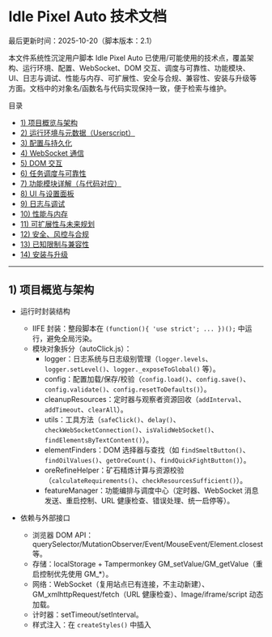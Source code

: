 # Idle Pixel Auto 技术文档

最后更新时间：2025-10-20（脚本版本：2.1）

本文件系统性沉淀用户脚本 Idle Pixel Auto 已使用/可能使用的技术点，覆盖架构、运行环境、配置、WebSocket、DOM 交互、调度与可靠性、功能模块、UI、日志与调试、性能与内存、可扩展性、安全与合规、兼容性、安装与升级等方面。文档中的对象名/函数名与代码实现保持一致，便于检索与维护。

目录
- [1) 项目概览与架构](#1-项目概览与架构)
- [2) 运行环境与元数据（Userscript）](#2-运行环境与元数据userscript)
- [3) 配置与持久化](#3-配置与持久化)
- [4) WebSocket 通信](#4-websocket-通信)
- [5) DOM 交互](#5-dom-交互)
- [6) 任务调度与可靠性](#6-任务调度与可靠性)
- [7) 功能模块详解（与代码对应）](#7-功能模块详解与代码对应)
- [8) UI 与设置面板](#8-ui-与设置面板)
- [9) 日志与调试](#9-日志与调试)
- [10) 性能与内存](#10-性能与内存)
- [11) 可扩展性与未来规划](#11-可扩展性与未来规划)
- [12) 安全、风控与合规](#12-安全风控与合规)
- [13) 已知限制与兼容性](#13-已知限制与兼容性)
- [14) 安装与升级](#14-安装与升级)

---

## 1) 项目概览与架构

- 运行时封装结构
  - IIFE 封装：整段脚本在 `(function(){ 'use strict'; ... })();` 中运行，避免全局污染。
  - 模块对象拆分（autoClick.js）：
    - logger：日志系统与日志级别管理（`logger.levels`、`logger.setLevel()`、`logger._exposeToGlobal()` 等）。
    - config：配置加载/保存/校验（`config.load()`、`config.save()`、`config.validate()`、`config.resetToDefaults()`）。
    - cleanupResources：定时器与观察者资源回收（`addInterval`、`addTimeout`、`clearAll`）。
    - utils：工具方法（`safeClick()`、`delay()`、`checkWebSocketConnection()`、`isValidWebSocket()`、`findElementsByTextContent()`）。
    - elementFinders：DOM 选择器与查找（如 `findSmeltButton()`、`findOilValues()`、`getOreCount()`、`findQuickFightButton()`）。
    - oreRefineHelper：矿石精炼计算与资源校验（`calculateRequirements()`、`checkResourcesSufficient()`）。
    - featureManager：功能编排与调度中心（定时器、WebSocket 消息发送、重启控制、URL 健康检查、错误处理、统一启停等）。

- 依赖与外部接口
  - 浏览器 DOM API：querySelector/MutationObserver/Event/MouseEvent/Element.closest 等。
  - 存储：localStorage + Tampermonkey GM_setValue/GM_getValue（重启控制优先使用 GM_*）。
  - 网络：WebSocket（复用站点已有连接，不主动新建）、GM_xmlhttpRequest/fetch（URL 健康检查）、Image/iframe/script 动态加载。
  - 计时器：setTimeout/setInterval。
  - 样式注入：在 `createStyles()` 中插入 <style>，自定义面板与控件 CSS。
  - 事件模型：添加 click/change 等事件监听，部分点击经 `utils.safeClick()` 封装。

- 关键数据流与控制流
  1) `config.load()` 读取 localStorage → 合并默认/用户配置 → 设置 `logger.setLevel()`。
  2) 创建 UI 与样式 → 绑定控件事件（各功能开关/阈值/下拉/输入）。
  3) `MutationObserver` 限域监控重要 DOM 面板（合并防抖与噪音过滤）。
  4) 统一安全检查 `safetyCheckInterval`（5 秒）：按配置状态启停各功能 → `featureManager.startTimedFeature()`/`stopFeature()`。
  5) 功能执行器按间隔触发 → 通过 `elementFinders` 定位元素 → `utils.safeClick()`/WebSocket 指令动作。
  6) 错误与重启控制：监听 WebSocket 错误/关闭、全局 error/unhandledrejection → 计数/阈值 → 跳转流程前做 URL 健康检查。

---

## 2) 运行环境与元数据（Userscript）

- 运行环境建议
  - Tampermonkey：v4.19+（需要 GM_xmlhttpRequest/GM_setValue/GM_getValue 等）。
  - 浏览器：Chrome 100+ / Edge 100+ / Firefox 100+。移动端未适配。
  - 站点：Idle Pixel（桌面 Web）。

- 元数据头（autoClick.js 冒头）
  - @name Idle Pixel Auto
  - @namespace http://tampermonkey.net/
  - @version 2.1
  - @description 自动进行 Idle Pixel 游戏中的各种操作
  - @author Duckyの復活
  - @match https://idle-pixel.com/login/play/
  - @grant GM_xmlhttpRequest, GM_openInTab, GM_setValue, GM_getValue
  - @connect idle-pixel.com, *（为健康检查预留，建议最小化）
  - @license MIT
  - 未声明 @run-at → 默认 document-end 左右；如需更早运行可评估 document-start/document-idle。

- 权限最小化原则与清单
  - 当前使用：
    - GM_xmlhttpRequest：跨域 URL 健康检查。
    - GM_setValue/GM_getValue：重启控制相关状态（优先使用，回退 localStorage）。
    - GM_openInTab：备用跳转方式（实际优先同页 assign）。
  - 未来可能使用：
    - GM_addStyle（若样式拆分独立注入）。
    - GM_registerMenuCommand（导入/导出入口）。
  - @connect：建议限定到必要域名（如 idle-pixel.com），避免使用通配 *，降低合规风险。

---

## 3) 配置与持久化

- 键空间与命名
  - 用户配置总包：`localStorage['idlePixelAutoConfig']`（JSON）。
    - 结构：`{ globalSettings, features, debugSettings? }`
  - 重启控制（优先 GM_*，回退 localStorage）：键名以 `restart.`（GM_*）或 `ipa_restart_`（localStorage）为前缀：
    - `restart.url` / `ipa_restart_url`：刷新目标 URL（默认值不在文档内展示，避免泄露，脚本内有兜底）。
    - `restart.errorEnabled` / `ipa_restart_errorEnabled`：错误重启开关。
    - `restart.errorThreshold` / `ipa_restart_errorThreshold`：错误计数阈值（默认 100）。
    - `restart.errorCount` / `ipa_restart_errorCount`：当前计数。
    - `restart.timerEnabled` / `ipa_restart_timerEnabled`：定时重启开关。
    - `restart.timerSeconds` / `ipa_restart_timerSeconds`：定时重启总秒数（默认 36000 秒）。
    - `restart.timerRemaining` / `ipa_restart_timerRemaining`：剩余秒数。
    - `restart.timerRunning` / `ipa_restart_timerRunning`：是否在计时中。

- 配置校验与兜底
  - `config.validate(key, value)`：
    - interval：number 且 ≥ 100ms（启动时 `startTimedFeature` 仍会强制 ≥ 1000ms）。
    - enabled：boolean。
    - selectedOre：['copper','iron','silver','gold','platinum']。
    - refineCount：正整数。
    - selectedArea：['field','forest','cave','volcano','blood_field','blood_forest','blood_cave','blood_volcano']（当前 UI 仅使用 field/forest）。
    - mode：['single','all']。
  - `config.load()`：
    - 容错合并 saved→this；无效值回退默认并打印告警。
    - 异常时调用 `config.resetToDefaults()`。

- 配置迁移策略
  - 当前未维护显式版本字段（后续可引入 `configVersion`）。
  - 通过 `config.validate()` 与默认配置合并实现自然迁移；缺失字段补齐。
  - 危险值回退：无效/过小间隔回退默认；运行时仍设定最小 1000ms。

- 配置的导入/导出（当前无 UI 按钮，可手动）
  - 导出：在浏览器控制台执行
    - `localStorage.getItem('idlePixelAutoConfig')`
    - `GM_getValue('restart.url')` 等（如可用）。
  - 导入：设置项 JSON 粘贴回 `localStorage.setItem('idlePixelAutoConfig', json)`；重启项用 `GM_setValue('restart.xxx', value)` 或设置对应 `ipa_restart_xxx`；导入后刷新页面。
  - 校验失败回退：`config.load()` 会过滤无效值；必要时 `logger.clearStoredConfig()` 清空配置并重置。

- 设置项总览（名称/类型/默认/范围/作用/依赖）
  - globalSettings
    - logLevel: number，默认 0（DEBUG）；范围 0~3；控制 `logger` 输出级别。
  - debugSettings（在 UI 调试分区创建时附加）
    - showDebug/showInfo/showWarn/showError: boolean，默认均 true；面板日志输出采样与显示过滤。
  - features（主功能）
    - copperSmelt（矿石熔炼）
      - enabled: boolean，默认 true；是否启用。
      - interval: ms，默认 30000；有效期望 ≥1000ms。
      - selectedOre: string，默认 'copper'；取值见上。
      - randomEnabled: boolean，默认 false；随机挑选可用矿石（库存与油量充足）。
      - refineCount: int，默认 10；每次熔炼数量（UI 限制 1~100）。
    - oilManagement（石油管理）
      - enabled: boolean，默认 true。
      - interval: ms，默认 30000。
    - boatManagement（渔船管理）
      - enabled: boolean，默认 true。
      - interval: ms，默认 30000。
    - woodcutting（树木管理）
      - enabled: boolean，默认 true。
      - interval: ms，默认 15000。
      - mode: 'single'|'all'，默认 'single'；'all' 直接发送 CHOP_TREE_ALL。
    - combat（自动战斗）
      - enabled: boolean，默认 true。
      - interval: ms，默认 30000。
      - selectedArea: string，默认 'field'；当前 UI 支持 field/forest。
    - trapHarvesting（陷阱收获）
      - enabled: boolean，默认 false。
      - interval: ms，默认 60000。
    - animalCollection（动物收集）
      - enabled: boolean，默认 false。
      - interval: ms，默认 60000。
    - errorRestart（错误重启）
      - enabled: boolean，默认 false（状态以 restart.* 为准）。
      - interval: 次数阈值，默认 100（状态以 restart.* 为准）。
    - timedRestart（定时重启）
      - enabled: boolean，默认 false（状态以 restart.* 为准）。
      - interval: ms，对应 `restart.timerSeconds*1000`（默认 36000000）。
    - refreshUrl（刷新网址）
      - enabled: boolean，默认 true。
      - url: string，默认内置；建议替换为自己的登录/刷新地址。

---

## 4) WebSocket 通信

- 连接生命周期与发现
  - 不主动新建连接；通过 `featureManager.sendWebSocketMessage()`/`utils.checkWebSocketConnection()` 在以下位置尝试发现：
    - window 上常见变量名：gameSocket/websocket/socket/ws 等。
    - 可能的游戏全局对象：Game/IdleGame/PixelGame/MainGame（socket/connection/ws 成员）。
    - 挂钩 `window.WebSocket` 构造（`ensureWebSocketErrorListeners()` 内），为新建连接自动附加监听。

- 消息协议与示例
  - 直接复用游戏协议的文本指令，序列化方式：字符串。
  - 已用/示例：
    - 砍树全部：`CHOP_TREE_ALL`（woodcutting.mode===all）。
    - 动物收集：`COLLECT_ALL_LOOT_ANIMAL`。
    - 冶炼：当前通过点击 GO 按钮触发；如需直接协议可拓展 `SMELT=ore~count`。

- 错误与重试
  - `utils.safeClick()` 捕获 WebSocket 相关错误（CLOSING/CLOSED 等），暂停任务并调用 `featureManager.handleWebSocketError()`。
  - `ensureWebSocketErrorListeners()`：对现有/新建 WebSocket 附加 error/close 监听（非正常关闭才记错）。
  - 全局监控：重写 `console.error`、监听 `window.error`、`unhandledrejection`，识别 WebSocket 关键字记错。

- 断线重连/降级
  - 不自行重连游戏 WebSocket，由游戏端处理。
  - 达阈值触发“跳转流程”前执行 URL 健康检查（见重启控制）。

- 跨域与安全
  - @connect 使用 idle-pixel.com 与 *（建议后续最小化白名单）。
  - 避免发送/记录敏感信息；默认刷新 URL 在文档不展示。

---

## 5) DOM 交互

- 关键页面元素与选择器（elementFinders）
  - 熔炼：`findSmeltButton()` → 按矿石类型匹配 onclick 中 `SMELT=...` 或模态内文本 'GO'。
  - 熔炉 itembox：`findFurnaceItembox()` → [data-item="bronze_furnace"] 及关键词包含。
  - 石油：`findOilValues()` → `item-display[data-key="oil"]` / `item-display[data-key="max_oil"]`。
  - 矿石数量：`getOreCount(ore)` → 优先 `item-display[data-key="<ore>"]`，兼容 `[data-key="<ore>_ore"]` 与 `itembox[data-item="<ore>"]` 内部解析。
  - 渔船：`findBoatItembox()`、`findBoatStatusLabel()`（id="label-row_boat"）、`findCollectLootButton()`、`findSendBoatButton()`。
  - 战斗：`findEnergyValue()`、`findFightPointsValue()`、`findQuickFightButton(area)`（id 前缀 `game-panel-combat-select-area-panels-quickfight-`）。
  - 挖矿机：`findMiningMachineButtons()`（左右箭头与 on 计数）。

- 监听机制
  - `MutationObserver`：
    - 监控面板：`#panel-furnace`, `#panel-woodcutting`, `#panel-fishing`, `#panel-oil`, `.modal-content`, `#menu-bar`, `[data-panel-id]`。
    - 过滤：忽略 style/script/debug/纯数字变化；属性仅关注 id/class/disabled/checked。
    - 防抖：5s 内同类变化合并输出。

- 操作策略
  - 点击封装：`utils.safeClick(el, retryCount=0, maxRetries=3)`；失败重试 + WS 错误判定 + 去抖。
  - 输入/滚动：以场景为主（如设置输入、等待模态 1s 再点击）。
  - 超时控制：`utils.delay(ms)`，场景化等待（如 1000ms 打开后操作）。

---

## 6) 任务调度与可靠性

- 计时器与调度
  - `featureManager.startTimedFeature(name, interval)`：
    - 立即执行一次 + setInterval；interval 强制 ≥1000ms；支持延迟 1s 启动。
  - `safetyCheckInterval`（5 秒）：
    - 检查启停状态与定时器一致性，自动纠偏；对 copperSmelt 额外校验按钮可见性。

- 看门狗与自愈
  - WebSocket 错误累计（去抖 1s）：`featureManager.handleWebSocketError()`。
  - 重启控制（错误/定时）统一 UI 与状态；跳转前执行 URL 健康检查；未达标则 10 分钟后重试检查。
  - URL 健康检查（并发 ≥8 种方式）：`featureManager.runHealthChecks(url)`，统计成功/总数。

- 错误分级（建议）
  - 可忽略：元素未找到、状态不满足（DEBUG/INFO）。
  - 可重试：点击失败（WARN，limited retry）。
  - 致命：WebSocket 关闭/异常（ERROR → 计数 → 跳转）。

---

## 7) 功能模块详解（与代码对应）

- 矿石熔炼（copperSmelt）
  - 执行器：`featureManager.executeCopperSmelt()`。
  - 随机矿石：`config.features.copperSmelt.randomEnabled`；在可用矿石中打散顺序寻找可熔炼目标（库存 + 石油充足）。
  - 数量控制：`refineCount`；UI 输入框 `.refine-count-input`（1~100）。
  - 资源判定：`oreRefineHelper.checkResourcesSufficient(ore,count)` → `getOreCount()` + `getCurrentOil()` + `calculateRequirements()`。
  - 触发方式：填写 `#furnace-smelt-ore-<ore>-value` → 点击 `findSmeltButton()`。

- 石油管理（oilManagement）
  - 执行器：`featureManager.executeOilManagement()`。
  - 策略：`oil < max && running>0` 则减一台；`oil >= max && running==0` 则加一台。
  - 依赖元素：`findOilValues()` 与 `findMiningMachineButtons()`。

- 渔船管理（boatManagement）
  - 状态检测：`featureManager.checkBoatStatus()`（sailing/collectable/idle/unknown）。
  - 收集：点击 `#label-row_boat` → 等 1s → `findCollectLootButton()`。
  - 发送：点击 `#label-row_boat` → 等 1s → `findSendBoatButton()`。

- 树木管理（woodcutting）
  - 模式 single：检测 `#woodcutting-patch-timer-<i>` 是否含 READY，点击父容器 `.farming-plot-wrapper`。
  - 模式 all：通过 `featureManager.sendWebSocketMessage('CHOP_TREE_ALL')`。

- 自动战斗（combat）
  - 执行器：`featureManager.executeCombat()`。
  - 区域需求：默认 field 需要 energy 10/fightPoints 300；forest 200/600（可扩展）。
  - 触发：`findQuickFightButton(area)` → `utils.safeClick()`。

- 陷阱收获（trapHarvesting）
  - 执行器：`featureManager.executeTrapHarvesting()`。
  - 调用游戏方法：`Breeding.clicksTrap()`（若可用）。

- 动物收集（animalCollection）
  - 执行器：`featureManager.executeAnimalCollection()`。
  - 协议：`sendWebSocketMessage('COLLECT_ALL_LOOT_ANIMAL')`。

- 统一安全检查（safety check）
  - 轮询：5 秒；对每个功能根据 `config.features[feature].enabled` 和 `timers[feature]` 决定启停状态。
  - 拟人化：基础延迟、非零 jitter 可作为后续增强（当前未引入随机抖动）。

- 熔炉激活（activateFurnace）
  - 说明：`activateFurnaceAndStartSmelting()` 调用了 `featureManager.executeActivateFurnace()`，但当前仓库未提供 `executeActivateFurnace` 实现，UI 也未生成该功能的设置行；此功能处于预留/未实现状态。若启用需补齐实现与 UI。

- 重启控制与 URL 检测（系统分区）
  - 状态装载/保存：`_loadRestartState()`/`_saveRestartState()`（优先 GM_*）。
  - 健康检查：`runHealthChecks(url)` 并行执行 GM_xmlhttpRequest GET/HEAD（快/慢）、fetch GET/HEAD、Image、隐藏 iframe、动态 script，统计成功数/总数。
  - 跳转流程：`jumpWithHealthCheck(url)`；成功率 ≥60% 才跳转；否则 10 分钟后重试检测。
  - 定时重启：`toggleTimedRestart()` + `_startRestartTimerLoop()`（每秒递减，归零触发跳转）。
  - 错误重启：`handleWebSocketError()` 去抖 + 计数达阈触发跳转；`resetWebSocketErrorCount()` 清零。

---

## 8) UI 与设置面板

- 动态构建
  - 入口：`createUI()`；按钮 `.mod-button`（固定右上，点击显示/隐藏面板）。
  - 面板：`#auto-copper-smelt-panel`；分区：采矿精炼、种植收集、战斗、系统、调试。
  - 样式：`createStyles()` 注入统一 CSS（滚动条、分区折叠、输入/下拉/按钮、提示气泡、主题渐变等）。

- 分组与折叠
  - `createSectionTitle(text)` 生成可折叠分区（`sectionCollapsedState` 记录折叠状态）。

- 可访问性与可用性（现状与规划）
  - 现状：键盘可聚焦表单控件；无全键盘导航逻辑；暗色模式依赖站点；宽度与滚动自适应（`adjustPanelSize()`）。
  - 规划：
    - 为折叠标题与按钮补充 aria-* 属性。
    - 暗色模式适配与 prefers-color-scheme 检测。
    - 小屏/缩放下的响应式断点。

- 热键/快捷开关
  - 当前未实现；建议后续以 GM_registerMenuCommand 或全局快捷键切换面板与总开关。

---

## 9) 日志与调试

- 日志级别
  - `logger.levels={DEBUG:0,INFO:1,WARN:2,ERROR:3}`；`logger.setLevel(n|"INFO")`。
  - 输出渠道：控制台 + 面板调试区（重写 logger 方法输出到 `#debug-output`，保留 20 行，时间戳）。

- 调试控制台（面板“调试”分区）
  - 复选框：showDebug/showInfo/showWarn/showError（`config.debugSettings` 持久化）。
  - 风险隔离：仅展示日志，不执行任意脚本；无需注入第三方库。

- 典型问题排查
  - 连接失败：检查站点 WebSocket 是否存在；确认 `ensureWebSocketErrorListeners()` 已运行（2s 后 + 每 30s 检查）。
  - 选择器失效：比对 `elementFinders` 与页面 DOM；优先使用 data-key/data-item 等稳定属性；必要时更新多策略回退。
  - 节流/防抖触发：MutationObserver 过滤较多噪音属正常；关键操作前 `utils.delay()` 保证渲染完毕。
  - 权限不足：Tampermonkey 需允许 @connect 与 GM_* 权限；如健康检查失败，考虑放宽白名单或本地网络限制。

---

## 10) 性能与内存

- 资源管理
  - 统一清理：`cleanupResources.clearAll()` 清除 intervals/timeouts/observer/timers；`beforeunload` 触发。
  - 去重：`startTimedFeature()` 启动前清理旧定时器；`safetyCheckInterval` 保持“配置↔运行态”一致。

- 性能指标与测量
  - 循环开销：所有轮询间隔 ≥ 1s，统一 5s 安全检查；面板操作即时执行。
  - DOM 批处理：样式统一注入；UI 构建一次性完成；监听限定重要面板节点。
  - Observer 成本：属性过滤+文本数字过滤+5s 防抖，避免日志风暴。

- 规模化风险
  - 大量节点/频繁消息：若站点结构巨变，需临时放宽选择器或调低日志级别。
  - 后台标签页：浏览器节流导致定时器不准；定时重启采用“剩余秒数持久化+每秒 loop”缓解。

---

## 11) 可扩展性与未来规划

- 功能扩展点
  - 统一调度：在 `featureManager.startTimedFeature()` / `stopFeature()` 增加注册/注销 Hook。
  - 事件总线：引入轻量事件管理，将 WS/DOM/Timer 事件分发给模块（当前未内置）。
  - 插件式注册：维护 `features` 描述表与 UI 生成器，自动生成行与校验（现有 UI 已部分手工生成）。

- 可能引入的技术（评估）
  - Web Worker：隔离计算密集任务（如路径规划/统计）。
  - IndexedDB：结构化配置/日志缓存；避免 localStorage 体积限制。
  - WebAssembly：复杂策略计算或压缩解压。
  - WebHID/WebSerial：若涉及外设（高风险，不建议）。
  - Service Worker：离线/缓存（Userscript 场景受限，意义有限）。

- 引入条件与替代
  - 以“站点改版频率、计算负载、稳定性诉求”为准；优先保持零依赖、低侵入；仅在确有收益时引入。

---

## 12) 安全、风控与合规

- 速率限制与冷却
  - 最小执行间隔：运行时强制 ≥ 1000ms；可在 `startTimedFeature` 增加随机抖动（后续增强）。
  - 拟人化延迟：当前为固定 delay/等待；可在 UI 加开“随机偏移”配置。

- 可疑行为检测
  - 统一安全检查避免重复启停；WS 错误去抖；跳转前健康检查防盲跳。

- 用户隐私
  - 本地存储字段：见第 3 节键空间；均保存在本地，不上传；清除：`logger.clearStoredConfig()` + 手动清理 `restart.*`/`ipa_restart_*`。
  - 默认刷新 URL：脚本内有预置兜底，本文件不展示完整示例，避免敏感信息泄露；请替换为个人安全的登录/刷新链接。

- 第三方交互合规
  - 仅访问 Idle Pixel 域名用于健康检查/页面加载；请最小化 @connect 白名单。

---

## 13) 已知限制与兼容性

- 浏览器矩阵
  - 桌面 Chrome/Edge/Firefox 表现最佳；Safari 未充分验证；移动端未适配。

- Tampermonkey 设置差异
  - 需启用必要 @grant；若 GM_xmlhttpRequest 受限，可退化为 fetch，但跨域能力变差。

- 站点改版耦合点
  - 依赖选择器与 WebSocket 命令关键字；建议出现异常时先对照 `elementFinders.*` 做快速修复。

- 功能缺失
  - `featureManager.executeActivateFurnace()` 未实现但被引用；如启用“熔炉激活”相关逻辑会抛错，建议在实现前保持该项关闭并移除调用。

---

## 14) 安装与升级

- 安装步骤
  1) 安装 Tampermonkey 扩展。
  2) 新建脚本，粘贴仓库 `autoClick.js` 内容保存。
  3) 访问 Idle Pixel 游玩地址，确认面板“自动脚本”按钮可见。

- 升级策略
  - 版本语义：SemVer（MAJOR.MINOR.PATCH），当前 2.1。
  - 自动更新：可在脚本管理器中允许检查更新（如配置 @updateURL/@downloadURL）。
  - 回滚方式：保留旧版本文件/分支；或在 Tampermonkey 历史记录中回退先前版本。

---

附：模块/函数名速查
- logger：`levels`/`setLevel`/`debug|info|warn|error`/`clearStoredConfig`/`_exposeToGlobal`
- config：`validate`/`getFeatureConfig`/`save`/`load`/`resetToDefaults`
- cleanupResources：`addInterval`/`addTimeout`/`clearAll`
- utils：`safeClick`/`delay`/`checkWebSocketConnection`/`isValidWebSocket`/`findElementsByTextContent`
- elementFinders：`findSmeltButton`/`findFurnaceItembox`/`findCloseButton`/`findOilValues`/`getOreCount`/`findBoatItembox`/`findBoatStatusLabel`/`findCollectLootButton`/`findSendBoatButton`/`findMiningMachineButtons`/`findEnergyValue`/`findFightPointsValue`/`findQuickFightButton`
- oreRefineHelper：`oreRequirements`/`getCurrentOil`/`calculateRequirements`/`checkResourcesSufficient`/`checkOilSufficient`
- featureManager：`executeCopperSmelt`/`executeOilManagement`/`executeBoatManagement`/`executeWoodcutting`/`executeCombat`/`executeTrapHarvesting`/`executeAnimalCollection`/`sendWebSocketMessage`/`isValidWebSocket`/`startTimedFeature`/`stopFeature`
- 重启控制：`_getStore`/`_setStore`/`_loadRestartState`/`_saveRestartState`/`_formatHHMMSS`/`_updateRestartUI`/`runHealthChecks`/`jumpWithHealthCheck`/`handleWebSocketError`/`resetWebSocketErrorCount`/`_startRestartTimerLoop`/`_stopRestartTimerLoop`/`toggleTimedRestart`/`getRemainingRestartTime`/`performRedirect`

本文件旨在与实现保持一致，后续如引入新特性（如随机抖动、事件总线、配置版本化、热键等），请同步补充对应模块与配置说明。
